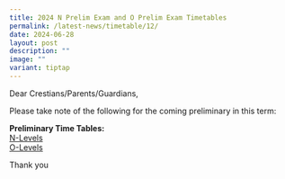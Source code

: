 ```yaml
---
title: 2024 N Prelim Exam and O Prelim Exam Timetables
permalink: /latest-news/timetable/12/
date: 2024-06-28
layout: post
description: ""
image: ""
variant: tiptap
---
```

<p>Dear Crestians/Parents/Guardians,</p>
<p>Please take note of the following for the coming preliminary in this term:</p>
<p><strong>Preliminary Time Tables:</strong>
<br><a href="/files/Timetable_Announcement/2024/2024_N_Prelim_Timetable.pdf" rel="noopener noreferrer nofollow" target="_blank">N-Levels</a> 
<br><a href="/files/Timetable_Announcement/2024/2024_O_Prelim_Timetable.pdf" rel="noopener noreferrer nofollow" target="_blank">O-Levels</a>
</p>
<p></p>
<p>Thank you</p>
<p></p>
<p></p>